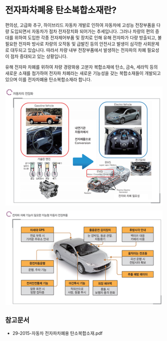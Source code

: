 # 전자파차폐용 탄소복합소재란?

편의성, 고급화 추구, 하이브리드 자동차 개발로 인하여 자동차에 고성능 전장부품을 다량 도입되면서 자동차가 점차 전자장치화 되어가는 추세입니다. 
그러나 차량의 편의 증대를 위하여 도입한 각종 전자제어부품 및 장치로 인해 유해 전자파가 다량 방출되고, 불필요한 전자파 방사로 차량의 오작동 및 급발진 등의 안전사고 발생이 심각한 사회문제로 대두되고 있습니다. 
따라서 차량 내부 전장부품에서 발생하는 전자파의 차폐 필요성이 점차 증대되고 있는 상황입니다.

유해 전자파 차폐를 위하여 차량 경량화용 고분자 복합소재에 탄소, 금속, 세라믹 등의 새로운 소재를 첨가하여 전자파 차폐라는 새로운 기능성을 갖는 복합소재들이 개발되고 있으며 이를 전자차폐용 탄소복합소재라 합니다.

![](./images/전자파차폐용탄소복합소재_Q1_1_1.PNG)

![](./images/전자파차폐용탄소복합소재_Q1_1_1_.PNG)

## 참고문서
- 29-2015-자동차 전자파차폐용 탄소복합소재.pdf